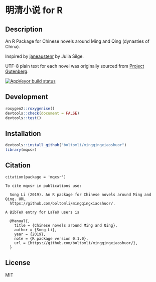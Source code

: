 # 明清小说 for R

## Description

An R Package for Chinese novels around Ming and Qing (dynasties of China).

Inspired by [janeaustenr](https://github.com/juliasilge/janeaustenr) by Julia Silge.

UTF-8 plain text for each novel was originally sourced from [Project Gutenberg](https://www.gutenberg.org/).

<!-- badges: start -->
[![AppVeyor build status](https://ci.appveyor.com/api/projects/status/github/boltomli/mingqingxiaoshuor?branch=master&svg=true)](https://ci.appveyor.com/project/boltomli/mingqingxiaoshuor)
<!-- badges: end -->

## Development

```R
roxygen2::roxygenise()
devtools::check(document = FALSE)
devtools::test()
```

## Installation

```R
devtools::install_github("boltomli/mingqingxiaoshuor")
library(mqxsr)
```

## Citation

`citation(package = 'mqxsr')`

```
To cite mqxsr in publications use:

  Song Li (2019). An R package for Chinese novels around Ming and Qing. URL
  https://github.com/boltomli/mingqingxiaoshuor/.

A BibTeX entry for LaTeX users is

  @Manual{,
    title = {Chinese novels around Ming and Qing},
    author = {Song Li},
    year = {2019},
    note = {R package version 0.1.0},
    url = {https://github.com/boltomli/mingqingxiaoshuor/},
  }
```

## License

MIT
